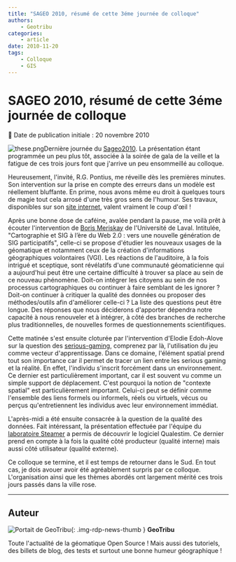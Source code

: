 ```yaml
---
title: "SAGEO 2010, résumé de cette 3éme journée de colloque"
authors:
    - Geotribu
categories:
    - article
date: 2010-11-20
tags:
    - Colloque
    - GIS
---
```


# SAGEO 2010, résumé de cette 3éme journée de colloque

:calendar: Date de publication initiale : 20 novembre 2010

![these.png](https://cdn.geotribu.fr/img/logos-icones/divers/these.png)Dernière journée du [Sageo2010](http://sageo10.univ-toulouse.fr/). La présentation étant programmée un peu plus tôt, associée à la soirée de gala de la veille et la fatigue de ces trois jours font que j'arrive un peu ensommeillé au colloque.

Heureusement, l'invité, R.G. Pontius, me réveille dès les premières minutes. Son intervention sur la prise en compte des erreurs dans un modèle est réellement bluffante. En prime, nous avons même eu droit à quelques tours de magie tout cela arrosé d'une très gros sens de l'humour. Ses travaux, disponibles sur son [site internet](http://www.clarku.edu/~rpontius/), valent vraiment le coup d'œil !

Après une bonne dose de caféine, avalée pendant la pause, me voilà prêt à écouter l'intervention de [Boris Meriskay](http://ulaval.academia.edu/MericskayBoris/About) de l'Université de Laval. Intitulée, "Cartographie et SIG à l’ère du Web 2.0 : vers une nouvelle génération de SIG participatifs", celle-ci se propose d'étudier les nouveaux usages de la géomatique et notamment ceux de la création d'informations géographiques volontaires (VGI). Les réactions de l'auditoire, à la fois intrigué et sceptique, sont révélatifs d'une communauté géomaticienne qui a aujourd'hui peut être une certaine difficulté à trouver sa place au sein de ce nouveau phénomène. Doit-on intégrer les citoyens au sein de nos processus cartographiques ou continuer à faire semblant de les ignorer ? Doit-on continuer à critiquer la qualité des données ou proposer des méthodes/outils afin d'améliorer celle-ci ? La liste des questions peut être longue. Des réponses que nous déciderons d'apporter dépendra notre capacité à nous renouveler et à intégrer, à côté des branches de recherche plus traditionnelles, de nouvelles formes de questionnements scientifiques.

Cette matinée s'est ensuite cloturée par l'intervention d'Elodie Edoh-Alove sur la question des [serious-gaming](https://fr.wikipedia.org/wiki/Jeu_s%C3%A9rieux), comprenez par là, l'utilisation du jeu comme vecteur d'apprentissage. Dans ce domaine, l'élément spatial prend tout son importance car il permet de tracer un lien entre les serious gaming et la réalité. En effet, l'individu s'inscrit forcément dans un environnement. Ce dernier est particulièrement important, car il est souvent vu comme un simple support de déplacement. C'est pourquoi la notion de "contexte spatial" est particulièrement important. Celui-ci peut se définir comme l'ensemble des liens formels ou informels, réels ou virtuels, vécus ou perçus qu'entretiennent les individus avec leur environnement immédiat.

L'après-midi a été ensuite consacrée à la question de la qualité des données. Fait intéressant, la présentation effectuée par l'équipe du [laboratoire Steamer](http://www.liglab.fr/spip.php?article261) a permis de découvrir le logiciel Qualestim. Ce dernier prend en compte à la fois la qualité côté producteur (qualité interne) mais aussi côté utilisateur (qualité externe).

Ce colloque se termine, et il est temps de retourner dans le Sud. En tout cas, je dois avouer avoir été agréablement surpris par ce colloque. L'organisation ainsi que les thèmes abordés ont largement mérité ces trois jours passés dans la ville rose.

----

## Auteur

![Portait de GeoTribu](https://cdn.geotribu.fr/img/internal/charte/geotribu_logo_64x64.png){: .img-rdp-news-thumb }
**GeoTribu**

Toute l'actualité de la géomatique Open Source ! Mais aussi des tutoriels, des billets de blog, des tests et surtout une bonne humeur géographique !
